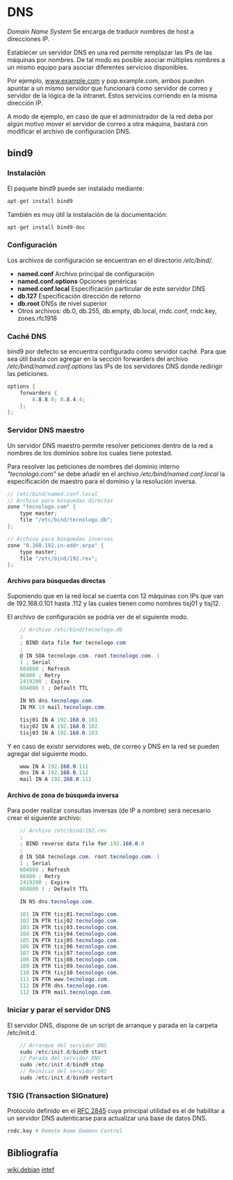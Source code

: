 # DNS

*Domain Name System* Se encarga de traducir nombres de host a direcciones IP.

Establecer un servidor DNS en una red permite remplazar las IPs de las máquinas por nombres. De tal modo es posible asociar múltiples nombres a un mismo equipo para asociar diferentes servicios disponibles.

Por ejemplo, www.example.com y pop.example.com, ambos pueden apuntar a un mismo servidor que funcionará como servidor de correo y servidor de la lógica de la intranet. Estos servicios corriendo en la misma dirección IP.

A modo de ejemplo, en caso de que el administrador de la red deba por algún motivo mover el servidor de correo a otra máquina, bastará con modificar el archivo de configuración DNS.

## bind9

### Instalación

El paquete bind9 puede ser instalado mediante:

```s
apt-get install bind9
```

También es muy útil la instalación de la documentación:

```s
apt-get install bind9-doc
```

### Configuración

Los archivos de configuración se encuentran en el directorio */etc/bind/*.

- **named.conf** Archivo principal de configuración
- **named.conf.options** Opciones genéricas
- **named.conf.local** Especificación particular de este servidor DNS
- **db.127** Especificación dirección de retorno
- **db.root** DNSs de nivel superior
- Otros archivos: db.0, db.255, db.empty, db.local, rndc.conf, rndc.key, zones.rfc1918

### Caché DNS

bind9 por defecto se encuentra configurado como servidor caché. Para que sea útil basta con agregar en la sección forwarders del archivo */etc/bind/named.conf.options* las IPs de los servidores DNS donde redirigir las peticiones.

```cs
options {
    forwarders {
        8.8.8.8; 8.8.4.4;
    };
};
```

### Servidor DNS maestro

Un servidor DNS maestro permite resolver peticiones dentro de la red a nombres de los dominios sobre los cuales tiene potestad.

Para resolver las peticiones de nombres del dominio interno *"tecnologo.com"* se debe añadir en el archivo */etc/bind/named.conf.local* la especificación de maestro para el dominio y la resolución inversa.

```cs
// /etc/bind/named.conf.local
// Archivo para búsquedas directas
zone "tecnologo.com" {
    type master;
    file "/etc/bind/tecnologo.db";
};

// Archivo para búsquedas inversas
zone "0.168.192.in-addr.arpa" {
    type master;
    file "/etc/bind/192.rev";
};
```

#### Archivo para búsquedas directas

Suponiendo que en la red local se cuenta con 12 máquinas con 
IPs que van de 192.168.0.101 hasta .112 y las cuales tienen como nombres tisj01 y tisj12.

El archivo de configuración se podría ver de el siguiente modo.

```cs
    // Archivo /etc/bind/tecnologo.db
    ;
    ; BIND data file for tecnologo.com
    ;
    @ IN SOA tecnologo.com. root.tecnologo.com. (
    1 ; Serial
    604800 ; Refresh
    86400 ; Retry
    2419200 ; Expire
    604800 ) ; Default TTL

    IN NS dns.tecnologo.com.
    IN MX 10 mail.tecnologo.com.

    tisj01 IN A 192.168.0.101
    tisj02 IN A 192.168.0.102
    tisj03 IN A 192.168.0.103
```

Y en caso de existir servidores web, de correo y DNS en la red se pueden agregar del siguiente modo.

```cs
    www IN A 192.168.0.111
    dns IN A 192.168.0.112
    mail IN A 192.168.0.112
```

#### Archivo de zona de búsqueda inversa

Para poder realizar consultas inversas (de IP a nombre) será necesario crear el siguiente archivo:

```cs
    // Archivo /etc/bind/192.rev
    ;
    ; BIND reverse data file for 192.168.0.0
    ;
    @ IN SOA tecnologo.com. root.tecnologo.com. (
    1 ; Serial
    604800 ; Refresh
    86400 ; Retry
    2419200 ; Expire
    604800 ) ; Default TTL

    IN NS dns.tecnologo.com.

    101 IN PTR tisj01.tecnologo.com.
    102 IN PTR tisj02.tecnologo.com.
    103 IN PTR tisj03.tecnologo.com.
    104 IN PTR tisj04.tecnologo.com.
    105 IN PTR tisj05.tecnologo.com.
    106 IN PTR tisj06.tecnologo.com.
    107 IN PTR tisj07.tecnologo.com.
    108 IN PTR tisj08.tecnologo.com.
    109 IN PTR tisj09.tecnologo.com.
    110 IN PTR tisj10.tecnologo.com.
    111 IN PTR www.tecnologo.com.
    112 IN PTR dns.tecnologo.com.
    112 IN PTR mail.tecnologo.com.
```

### Iniciar y parar el servidor DNS

El servidor DNS, dispone de un script de arranque y parada en la carpeta /etc/init.d.

```cs
    // Arranque del servidor DNS
    sudo /etc/init.d/bind9 start  
    // Parada del servidor DNS
    sudo /etc/init.d/bind9 stop
    // Reinicio del servidor DNS
    sudo /etc/init.d/bind9 restart
```

### TSIG (Transaction SIGnature)

Protocolo definido en el [RFC 2845](https://tools.ietf.org/html/rfc2845) cuya principal utilidad es el de habilitar a un servidor DNS autenticarse para actualizar una base de datos DNS.

```s
rndc.key # Remote Name Daemon Control
```

## Bibliografía

[wiki.debian](https://wiki.debian.org/Bind9)
[intef](http://www.ite.educacion.es/formacion/materiales/85/cd/linux/m2/servidor_dns_bind9.html)